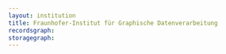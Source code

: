 ```yaml
---
layout: institution
title: Fraunhofer-Institut für Graphische Datenverarbeitung
recordsgraph: 
storagegraph: 
---
```

